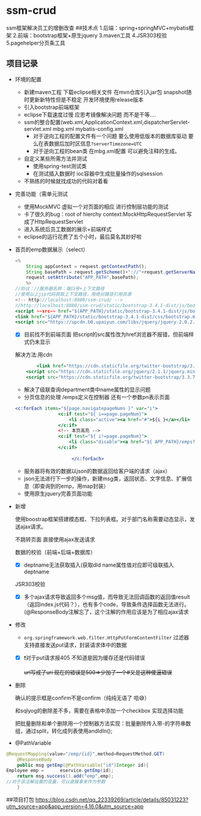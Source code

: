 # ssm-crud
ssm框架解决员工的增删改查
##技术点
1.后端：spring+springMVC+mybatis框架
2.前端：bootstrap框架+原生jquery
3.maven工具
4.JSR303校验
5.pagehelper分页条工具


## 项目记录
- 环境的配置
    - 新建maven工程 下载eclipse相关文件 在mvn仓库引入jar包 snapshot随时更新新特性但是不稳定 开发环境使用release版本
    - 引入bootstrap前端框架
    - eclipse下载速度过慢 应思考镜像解决问题 而不是干等....
    - ssm的整合配置(web.xml,ApplicationContext.xml,dispatcherServlet-servlet.xml mbg.xml mybatis-config.xml
        - 对于逆向工程的配置文件有一个问题 要么使用低版本的数据库驱动 要么在表数据后加时区信息`?serverTimezone=UTC`
        - 对于逆向工程的bean类 在mbg.xml配置 <commentGenerator><property name="suppressAllComments" value="true"/></commentGenerator>可以避免注释的生成。
    - 自定义某些所需方法并测试
        - 使用spring-test测试类
        - 在测试插入数据时 ioc容器中生成批量操作的sqlsession
    - 不熟练的时候就找成功的代码对着看
- 完善功能（需单元测试
    - 使用MockMVC 虚拟一个对页面的相应 进行控制层功能的测试
    - 卡了很久的bug：root of hierchy context:MockHttpRequestServlet 写成了HttpRequestServlet
    - 进入系统后员工数据的展示+前端样式
    - eclipse的运行花费了五个小时，最后莫名其妙好啦
- 首页的emp数据展示（select）
    
    ```jsx
    <%
    	String appContext = request.getContextPath();
    	String basePath = request.getScheme()+"://"+request.getServerName()+":"+request.getServerPort()+appContext;
    	request.setAttribute("APP_PATH",basePath);
    	%>
    //协议：//服务器名称：端口号+上下文路径
    //使用以上jsp代码获取上下文路径，用绝对路径引用资源 
    <!-- http://localhost:8080/ssm-crud/ -->
    //http://localhost:8080/ssm-crud/static/bootstrap-3.4.1-dist/js/bootstrap.min.js
    <script ~~src~~ href="${APP_PATH}/static/bootstrap-3.4.1-dist/js/bootstrap.min.js"></script>
    <link href="${APP_PATH}/static/bootstrap-3.4.1-dist/css/bootstrap.min.css"></link>
    <script src="https://upcdn.b0.upaiyun.com/libs/jquery/jquery-2.0.2.min.js"></script>
    ```
    
    - [x]  目前找不到前端页面 把script的src属性改为href浏览器不报错，但前端样式仍未显示
    
    解决方法:用cdn
    
    ```jsx
    		<link href="https://cdn.staticfile.org/twitter-bootstrap/3.3.7/css/bootstrap.min.css" rel="stylesheet">
    	<script src="https://cdn.staticfile.org/jquery/2.1.1/jquery.min.js"></script>
    	<script src="https://cdn.staticfile.org/twitter-bootstrap/3.3.7/js/bootstrap.min.js"></script>
    ```
    
    - 解决了级联查询department类中name属性的显示问题
    - 分页信息的处理 /emps定义在控制器 还有一个参数pn表示页面
    
    ```jsx
    <c:forEach items="${page.navigatepageNums }" var="i">
    				<c:if test="${ i==page.pageNum}">
      					<li class="active"><a href="#">${i }</a></li>
    				</c:if>
    				<!-- 本页高亮 -->
    				<c:if test="${ i!=page.pageNum}">
      					<li class="disable"><a href="${ APP_PATH}/emps?pn=${ i}">${i }</a></li>
    				</c:if>
    				
     					 </c:forEach>
    ```
    
    - 服务器将有效的数据以json的数据返回给客户端的请求（ajax）
    - json无法进行下一步的操作，新建msg类，返回状态、文字信息、扩展信息（即查询到的emp，用map封装）
    - 使用原生jquery完善页面功能
- 新增
    
    使用boostrap框架搭建模态框、下拉列表框。对于部门名称需要动态显示，发送ajax请求。
    
    不跳转页面 直接使用ajax发送请求
    
    数据的校验（前端+后端+数据库）
    
    - [x]  deptname无法获取插入(获取dId name属性值对应即可级联插入deptname
    
    JSR303校验
    
    - [x]  多个ajax请求导致返回多个msg值，而导致无法回调函数的返回值result（返回index.js代码？），也有多个code，导致条件选择函数无法进行。(@ResponseBody注解忘了，这个注解的作用应该是为了相应ajax请求
- 修改
    - `org.springframework.web.filter.HttpPutFormContentFilter` 过滤器 支持直接发送put请求，封装请求体中的数据
    - [x]  ❗对于put请求报405 不知道是因为缓存还是代码错误
        
        ~~url写成了uri 现在的错误是500⇒少加了一个#又是这种傻逼错误~~
        
- 删除
    
    确认的提示框是confirm不是confirm（纯纯无语了 哈😅）
    
    和sqlyog的删除差不多，需要在表格中添加一个checkbox 实现选择功能
    
    把批量删除和单个删除用一个控制器方法实现：批量删除传入带-的字符串数组，通过split，转化成列表使用andIdIn();
    
- @PathVariable

```java
@RequestMapping(value="/emp/{id}",method=RequestMethod.GET)
	@ResponseBody
	public msg getEmp(@PathVariable("id")Integer id){
Employee emp = 		eservice.getEmp(id);
	return msg.success().add("emp",emp);
//对于该注解设置的变量，可以直接拿来作为参数
	}
```

##项目打包
https://blog.csdn.net/qq_22339269/article/details/85031223?utm_source=app&app_version=4.16.0&utm_source=app

